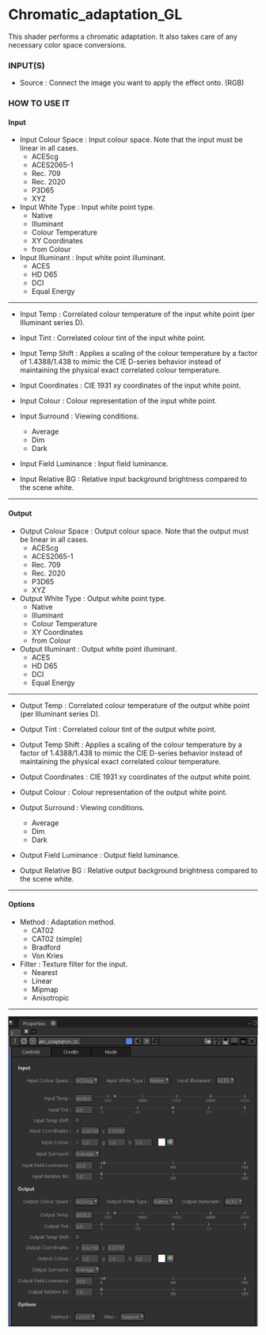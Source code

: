 # Chromatic_adaptation_GL

This shader performs a chromatic adaptation. It also takes care of any necessary color space conversions.


### INPUT(S)
* Source : Connect the image you want to apply the effect onto. (RGB)

### HOW TO USE IT

#### Input

* Input Colour Space : Input colour space. Note that the input must be linear in all cases.
  - ACEScg
  - ACES2065-1
  - Rec. 709
  - Rec. 2020
  - P3D65
  - XYZ
* Input White Type : Input white point type.
  - Native
  - Illuminant
  - Colour Temperature
  - XY Coordinates
  - from Colour
* Input Illuminant : Input white point illuminant.
  - ACES
  - HD D65
  - DCI
  - Equal Energy

------------------------------------------------------------------------------------------------------------

* Input Temp : Correlated colour temperature of the input white point (per Illuminant series D).
* Input Tint : Correlated colour tint of the input white point.

* Input Temp Shift : Applies a scaling of the colour temperature by a factor of 1.4388/1.438 to mimic the CIE D-series behavior instead of maintaining the physical exact correlated colour temperature.
* Input Coordinates : CIE 1931 xy coordinates of the input white point.
* Input Colour : Colour representation of the input white point.

* Input Surround : Viewing conditions.
	- Average
	- Dim
	- Dark
* Input Field Luminance : Input field luminance.
* Input Relative BG : Relative input background brightness compared to the scene white.

------------------------------------------------------------------------------------------------------------

#### Output

* Output Colour Space : Output colour space. Note that the output must be linear in all cases.
  - ACEScg
  - ACES2065-1
  - Rec. 709
  - Rec. 2020
  - P3D65
  - XYZ
* Output White Type : Output white point type.
  - Native
  - Illuminant
  - Colour Temperature
  - XY Coordinates
  - from Colour
* Output Illuminant : Output white point illuminant.
  - ACES
  - HD D65
  - DCI
  - Equal Energy

------------------------------------------------------------------------------------------------------------

* Output Temp : Correlated colour temperature of the output white point (per Illuminant series D).
* Output Tint : Correlated colour tint of the output white point.

* Output Temp Shift : Applies a scaling of the colour temperature by a factor of 1.4388/1.438 to mimic the CIE D-series behavior instead of maintaining the physical exact correlated colour temperature.
* Output Coordinates : CIE 1931 xy coordinates of the output white point.
* Output Colour : Colour representation of the output white point.

* Output Surround : Viewing conditions.
	- Average
	- Dim
	- Dark
* Output Field Luminance : Output field luminance.
* Output Relative BG : Relative output background brightness compared to the scene white.

------------------------------------------------------------------------------------------------------------

#### Options

* Method : Adaptation method.
  - CAT02
  - CAT02 (simple)
  - Bradford
  - Von Kries
* Filter : Texture filter for the input.
  - Nearest
  - Linear
  - Mipmap
  - Anisotropic

------------------------------------------------------------------------------------------------------------

![Screenshot](Chromatic_adaptation_GL_snap.png)